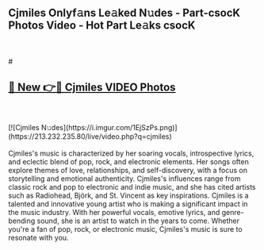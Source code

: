 ## Cjmiles Onlyf𝚊ns Le𝚊ked N𝚞des - Part-csocK Photos Video - Hot Part Le𝚊ks csocK
<br>
<br>
# <h2><a href="https://213.232.235.80/live/video.php?q=cjmiles">🔗 New 👉🔴 Cjmiles VIDEO Photos</a></h2>
<br>
<br>
[![Cjmiles N𝚞des](https://i.imgur.com/1EjSzPs.png)](https://213.232.235.80/live/video.php?q=cjmiles)
<br>
<br>
Cjmiles's music is characterized by her soaring vocals, introspective lyrics, and eclectic blend of pop, rock, and electronic elements. Her songs often explore themes of love, relationships, and self-discovery, with a focus on storytelling and emotional authenticity. Cjmiles's influences range from classic rock and pop to electronic and indie music, and she has cited artists such as Radiohead, Björk, and St. Vincent as key inspirations. Cjmiles is a talented and innovative young artist who is making a significant impact in the music industry. With her powerful vocals, emotive lyrics, and genre-bending sound, she is an artist to watch in the years to come. Whether you're a fan of pop, rock, or electronic music, Cjmiles's music is sure to resonate with you.
<br>
<br>